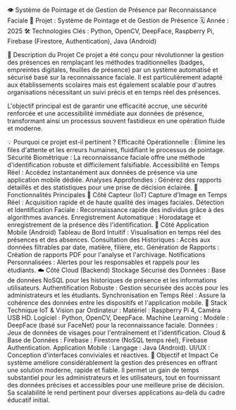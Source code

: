 👁️ Système de Pointage et de Gestion de Présence par Reconnaissance Faciale
🏢 Projet : Système de Pointage et de Gestion de Présence
🗓️ Année : 2025
🛠️ Technologies Clés : Python, OpenCV, DeepFace, Raspberry Pi, Firebase (Firestore, Authentication), Java (Android)

🚀 Description du Projet
Ce projet a été conçu pour révolutionner la gestion des présences en remplaçant les méthodes traditionnelles (badges, empreintes digitales, feuilles de présence) par un système automatisé et sécurisé basé sur la reconnaissance faciale. Il est particulièrement adapté aux établissements scolaires mais est également scalable pour d'autres organisations nécessitant un suivi précis et en temps réel des présences.

L'objectif principal est de garantir une efficacité accrue, une sécurité renforcée et une accessibilité immédiate aux données de présence, transformant ainsi un processus souvent fastidieux en une opération fluide et moderne.

💡 Pourquoi ce projet est-il pertinent ?
Efficacité Opérationnelle : Élimine les files d'attente et les erreurs humaines, fluidifiant le processus de pointage.
Sécurité Biométrique : La reconnaissance faciale offre une méthode d'identification robuste et difficilement falsifiable.
Accessibilité en Temps Réel : Accédez instantanément aux données de présence via une application mobile dédiée.
Analyses Approfondies : Générez des rapports détaillés et des statistiques pour une prise de décision éclairée.
🧩 Fonctionnalités Principales
📸 Côté Capteur (IoT)
Capture d'Image en Temps Réel : Acquisition rapide et de haute qualité des images faciales.
Détection et Identification Faciale : Reconnaissance rapide des individus grâce à des algorithmes avancés.
Enregistrement Automatique : Horodatage et enregistrement de la présence dès l'identification.
📱 Côté Application Mobile (Android)
Tableau de Bord Intuitif : Visualisation en temps réel des présences et des absences.
Consultation des Historiques : Accès aux données filtrables par date, matière, filière, etc.
Génération de Rapports : Création de rapports PDF pour l'analyse et l'archivage.
Notifications Personnalisées : Alertes pour les responsables et rappels pour les étudiants.
☁️ Côté Cloud (Backend)
Stockage Sécurisé des Données : Base de données NoSQL pour les historiques de présence et les informations utilisateurs.
Authentification Robuste : Gestion sécurisée des accès pour les administrateurs et les étudiants.
Synchronisation en Temps Réel : Assure la cohérence des données entre les dispositifs et l'application mobile.
🧰 Stack Technique
IoT & Vision par Ordinateur :
Matériel : Raspberry Pi 4, Caméra USB HD.
Logiciel : Python, OpenCV, DeepFace.
Machine Learning :
Modèle : DeepFace (basé sur FaceNet) pour la reconnaissance faciale.
Données : Jeux de données de visages pour l'entraînement et l'identification.
Cloud & Base de Données :
Firebase : Firestore (NoSQL temps réel), Firebase Authentication.
Application Mobile :
Langage : Java (Android).
UI/UX : Conception d'interfaces conviviales et réactives.
📌 Objectif et Impact
Ce système améliore considérablement la gestion des présences en offrant une solution moderne, rapide et fiable. Il permet un gain de temps substantiel pour les administrateurs et les utilisateurs, tout en fournissant des données précises et accessibles pour une meilleure prise de décision. Sa scalabilité le rend pertinent pour diverses applications au-delà du cadre éducatif initial.
